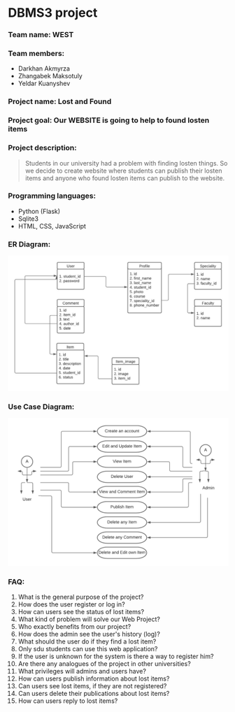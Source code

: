 # DBMS3 project
### Team name: WEST
### Team members: 
* Darkhan Akmyrza 
* Zhangabek Maksotuly
* Yeldar Kuanyshev
### Project name: Lost and Found

### Project goal: Our WEBSITE is going to help to found losten items

### Project description: 
> Students in our university had a problem with finding losten things. So we decide to create website where students can publish their losten items and anyone who found losten items can publish to the website. 

### Programming languages:
* Python (Flask)
* Sqlite3
* HTML, CSS, JavaScript

### ER Diagram:
![image info](./images/diagram.jpeg)

### Use Case Diagram:
![image info](./images/WEST-UseCase-UML.png)

### FAQ:
1. What is the general purpose of the project?
2. How does the user register or log in?
3. How can users see the status of lost items?
4. What kind of problem will solve our Web Project?
5. Who exactly benefits from our project?
6. How does the admin see the user's history (log)?
7. What should the user do if they find a lost item?
8. Only sdu students can use this web application?
9. If the user is unknown for the system is there a way to register him?
10. Are there any analogues of the project in other universities?
11. What privileges will admins and users have?
12. How can users publish information about lost items?
13. Can users see lost items, if they are not registered?
14. Can users delete their publications about lost items?
15. How can users reply to lost items?
